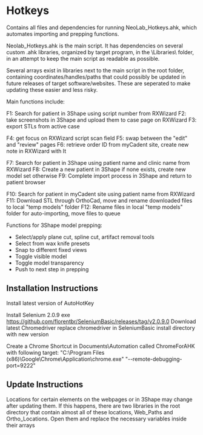 # Hotkeys

Contains all files and dependencies for running NeoLab_Hotkeys.ahk, which automates importing and prepping functions.

Neolab_Hotkeys.ahk is the main script. It has dependencies on several custom .ahk libraries, organized by target program, in the \Libraries\ folder, in an attempt to keep the main script as readable as possible.

Several arrays exist in libraries next to the main script in the root folder, containing coordinates/handles/paths that could possibly be updated in future releases of target software/websites. These are seperated to make updating these easier and less risky.

Main functions include:

F1: Search for patient in 3Shape using script number from RXWizard
F2: take screenshots in 3Shape and upload them to case page on RXWizard
F3: export STLs from active case

F4: get focus on RXWizard script scan field
F5: swap between the "edit" and "review" pages
F6: retrieve order ID from myCadent site, create new note in RXWizard with It

F7: Search for patient in 3Shape using patient name and clinic name from RXWizard
F8: Create a new patient in 3Shape if none exists, create new model set otherwise
F9: Complete import process in 3Shape and return to patient browser

F10: Search for patient in myCadent site using patient name from RXWizard
F11: Download STL through OrthoCad, move and rename downloaded files to local "temp models" folder
F12: Rename files in local "temp models" folder for auto-importing, move files to queue

Functions for 3Shape model prepping:

- Select/apply plane cut, spline cut, artifact removal tools
- Select from wax knife presets
- Snap to different fixed views
- Toggle visible model
- Toggle model transparency
- Push to next step in prepping

## Installation Instructions 

Install latest version of AutoHotKey

Install Selenium 2.0.9 exe
https://github.com/florentbr/SeleniumBasic/releases/tag/v2.0.9.0
Download latest Chromedriver
replace chromedriver in SeleniumBasic install directory with new version

Create a Chrome Shortcut in Documents\Automation called ChromeForAHK with following target:
"C:\Program Files (x86)\Google\Chrome\Application\chrome.exe" "--remote-debugging-port=9222"

## Update Instructions 

Locations for certain elements on the webpages or in 3Shape may change after updating them. If this happens, there are two libraries in the root directory that contain almost all of these locations, Web_Paths and Ortho_Locations. Open them and replace the necessary variables inside their arrays


